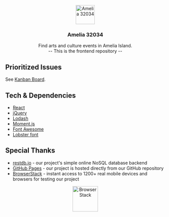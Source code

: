<p align="center">
  <a href="http://amelia32034.com/">
    <img src="https://avatars0.githubusercontent.com/u/42271922?s=200&v=4" alt="Amelia 32034" height="60">
  </a>
</p>

<h3 align="center">Amelia 32034</h3>

<p align="center">
  Find arts and culture events in Amelia Island.
  <br>
  -- This is the frontend repository --
  <br>
</p>

## Prioritized Issues

See [Kanban Board](https://github.com/Amelia32034/amelia32034/projects/1).

## Tech & Dependencies

- [React](https://reactjs.org/)
- [jQuery](https://jquery.com/)
- [Lodash](https://lodash.com/)
- [Moment.js](https://momentjs.com/)
- [Font Awesome](https://fontawesome.com/)
- [Lobster font](https://fonts.google.com/specimen/Lobster)

## Special Thanks

- [restdb.io](https://restdb.io/) - our project's simple online NoSQL database backend
- [GitHub Pages](https://pages.github.com/) - our project is hosted directly from our GitHub repository
- [BrowserStack](https://www.browserstack.com/open-source) - instant access to 1200+ real mobile devices and browsers for testing our project

<p align="center">
  <a href="https://www.browserstack.com/open-source">
    <img src="https://p14.zdusercontent.com/attachment/1015988/kI2kVZ1Mxa7ZkmdYXHPwAmzJO?token=eyJhbGciOiJkaXIiLCJlbmMiOiJBMTI4Q0JDLUhTMjU2In0..WBfn7nN1SMRTQfV5rr_WQA.xlYCBUFb-DLzSI_TFiCNvS9EmOAaI6XyKFiRr3xM2QHlZH9M5QRef0_b423aF-PcvNvK9mcWtdlAgmozw1nCE1Q6NstodgVB-hZqCutECnWWq2zMespPCl4XFkuulIPyHUQ-87QRhGBWEmcPV5jo9JpKLlm8FdkEu2Tf_ONLXMb34LSu5YFymAghqBcJ_SclGeHxmPaMyCdaUfN_hPYUx1nrPb7qEZ-W2IBT8LMiLTbZHnoZSq2aaifU1uK1l1mNu1XN7r0tehDmmc_gFHJ5qol4Y5xWz2ttk1E3V5_0A0Y.J7uRAXVpyYukdLFyHqXYcg" alt="BrowserStack" height="80">
  </a>
</p>

